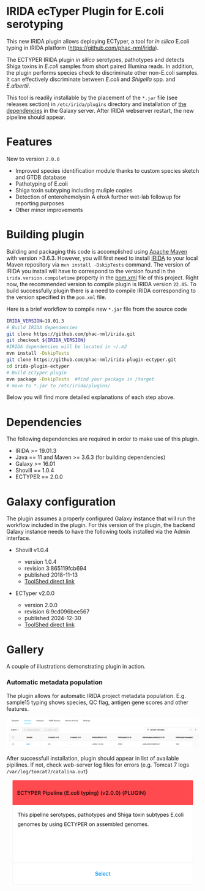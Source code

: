 # IRIDA ecTyper Plugin for E.coli serotyping
This new IRIDA plugin allows deploying ECTyper, a tool for *in silico* E.coli typing in IRIDA platform (https://github.com/phac-nml/irida).

The ECTYPER IRIDA plugin *in silico* serotypes, pathotypes and detects Shiga toxins in *E.coli* samples from short paired Illumina reads. In addition, the plugin performs species check to discriminate other non-E.coli samples. It can effectively discriminate between *E.coli* and *Shigella* spp. and *E.albertii*.

This tool is readily installable by the placement of the `*.jar` file (see releases section) in `/etc/irida/plugins` directory and installation of [the dependencies](#dependencies) in the Galaxy server. After IRIDA webserver restart, the new pipeline should appear. 


# Features
New to version `2.0.0`

* Improved species identification module thanks to custom species sketch and GTDB database
* Pathotyping of E.coli
* Shiga toxin subtyping including muliple copies
* Detection of  enterohemolysin A ehxA
further wet-lab followup for reporting purposes
* Other minor improvements


# Building plugin

Building and packaging this code is accomplished using [Apache Maven](http://maven.apache.org/download.cgi) with version >3.6.3. However, you will first need to install [IRIDA](https://github.com/phac-nml/irida) to your local Maven repository via `mvn install -DskipTests` command. The version of IRIDA you install will have to correspond to the version found in the `irida.version.compiletime` property in the [pom.xml](https://github.com/phac-nml/irida-plugin-ectyper/blob/master/pom.xml) file of this project. Right now, the recommended version to compile plugin is IRIDA version `22.05`. To build successfully plugin there is a need to compile IRIDA corresponding to the version specified in the `pom.xml` file. 

Here is a brief workflow to compile new `*.jar` file from the source code 

```bash
IRIDA_VERSION=19.01.3
# Build IRIDA dependencies
git clone https://github.com/phac-nml/irida.git
git checkout ${IRIDA_VERSION}
#IRIDA dependencies will be located in ~/.m2
mvn install -DskipTests 
git clone https://github.com/phac-nml/irida-plugin-ectyper.git
cd irida-plugin-ectyper
# Build ECTyper plugin
mvn package -DskipTests  #find your package in /target
# move to *.jar to /etc/irida/plugins/
```
Below you will find more detailed explanations of each step above.


# Dependencies

The following dependencies are required in order to make use of this plugin.

* IRIDA >= 19.01.3
* Java == 11 and Maven >= 3.6.3 (for building dependencies)
* Galaxy >= 16.01
* Shovill == 1.0.4
* ECTYPER == 2.0.0

# Galaxy configuration
The plugin assumes a properly configured Galaxy instance that will run the workflow included in the plugin.
For this version of the plugin, the backend Galaxy instance needs to have the following tools installed via the Admin interface.

* Shovill v1.0.4
  * version 1.0.4
  * revision 3:865119fcb694
  * published 2018-11-13
  * [ToolShed direct link](https://toolshed.g2.bx.psu.edu/view/iuc/shovill/865119fcb694)

  
* ECTyper v2.0.0
  * version 2.0.0
  * revision 6:9cd096bee567
  * published 2024-12-30
  * [ToolShed direct link](https://toolshed.g2.bx.psu.edu/view/nml/ectyper/9cd096bee567)

# Gallery
A couple of illustrations demonstrating plugin in action.

### Automatic metadata population
The plugin allows for automatic IRIDA project metadata population. E.g. sample15 typing shows species, QC flag, antigen gene scores and other features.

![](./pics/ectyper-metadata-iridaproject.png)

After successfull installation, plugin should appear in list of available pipilines. If not, check web-server log files for errors (e.g. Tomcat 7 logs `/var/log/tomcat7/catalina.out`)

<p align="center">
  <img src="./pics/ectyper-pipeline-tile.png">
</p>





